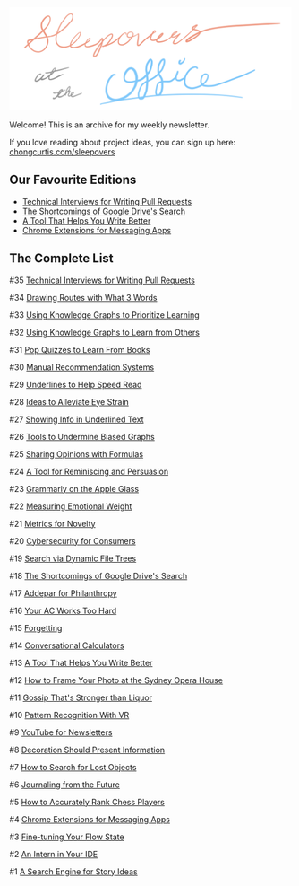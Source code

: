 <p>
  <img src="assets/title.jpg" alt="Sleepovers at the Office" width="600"/>
</p>

Welcome! This is an archive for my weekly newsletter.

If you love reading about project ideas, you can sign up here: [chongcurtis.com/sleepovers](https://chongcurtis.com/sleepovers)

## Our Favourite Editions
- [Technical Interviews for Writing Pull Requests](issues/035_technical_interviews_for_writing_pull_requests.md)
- [The Shortcomings of Google Drive's Search](issues/018_the_shortcomings_of_google_drives_search.md)
- [A Tool That Helps You Write Better](issues/013_a_tool_that_helps_you_write_better.md)
- [Chrome Extensions for Messaging Apps](issues/004_chrome_extensions_for_messaging_apps.md)

## The Complete List

<!--START OF TABLE OF CONTENTS-->

#35 [Technical Interviews for Writing Pull Requests](issues/035_technical_interviews_for_writing_pull_requests.md)

#34 [Drawing Routes with What 3 Words](issues/034_drawing_routes_with_what_3_words.md)

#33 [Using Knowledge Graphs to Prioritize Learning](issues/033_using_knowledge_graphs_to_prioritize_learning.md)

#32 [Using Knowledge Graphs to Learn from Others](issues/032_using_knowledge_graphs_to_learn_from_others.md)

#31 [Pop Quizzes to Learn From Books](issues/031_pop_quizes_to_learn_from_books.md)

#30 [Manual Recommendation Systems](issues/030_manual_recommendation_systems.md)

#29 [Underlines to Help Speed Read](issues/029_underlines_to_help_speed_read.md)

#28 [Ideas to Alleviate Eye Strain](issues/028_ideas_to_alleviate_eye_strain.md)

#27 [Showing Info in Underlined Text](issues/027_showing_info_in_underlined_text.md)

#26 [Tools to Undermine Biased Graphs](issues/026_tools_to_undermine_biased_graphs.md)

#25 [Sharing Opinions with Formulas](issues/025_sharing_opinions_with_formulas.md)

#24 [A Tool for Reminiscing and Persuasion](issues/024_a_tool_for_reminiscing_and_persuasion.md)

#23 [Grammarly on the Apple Glass](issues/023_grammarly_on_the_apple_glass.md)

#22 [Measuring Emotional Weight](issues/022_measuring_emotional_weight.md)

#21 [Metrics for Novelty](issues/021_metrics_for_novelty.md)

#20 [Cybersecurity for Consumers](issues/020_cybersecurity_for_consumers.md)

#19 [Search via Dynamic File Trees](issues/019_search_via_dynamic_file_trees.md)

#18 [ The Shortcomings of Google Drive's Search](issues/018_the_shortcomings_of_google_drives_search.md)

#17 [Addepar for Philanthropy](issues/017_addepar_for_philanthropy.md)

#16 [Your AC Works Too Hard](issues/016_your_ac_works_too_hard.md)

#15 [Forgetting](issues/015_forgetting.md)

#14 [Conversational Calculators](issues/014_conversational_calculators.md)

#13 [A Tool That Helps You Write Better](issues/013_a_tool_that_helps_you_write_better.md)

#12 [How to Frame Your Photo at the Sydney Opera House](issues/012_how_to_frame_your_photo_at_the_sydney_opera_house.md)

#11 [Gossip That's Stronger than Liquor](issues/011_gossip_thats_stronger_than_liquor.md)

#10 [Pattern Recognition With VR](issues/010_pattern_recognition_with_vr.md)

#9 [YouTube for Newsletters](issues/009_youtube_for_newsletters.md)

#8 [Decoration Should Present Information](issues/008_decoration_should_present_information.md)

#7 [How to Search for Lost Objects](issues/007_how_to_search_for_lost_objects.md)

#6 [Journaling from the Future](issues/006_journaling_from_the_future.md)

#5 [How to Accurately Rank Chess Players](issues/005_how_to_accurately_rank_chess_players.md)

#4 [Chrome Extensions for Messaging Apps](issues/004_chrome_extensions_for_messaging_apps.md)

#3 [Fine-tuning Your Flow State](issues/003_fine_tuning_your_flow_state.md)

#2 [An Intern in Your IDE](issues/002_an_intern_in_your_ide.md)

#1 [A Search Engine for Story Ideas](issues/001_a_search_engine_for_story_ideas.md)

<!--END OF TABLE OF CONTENTS-->